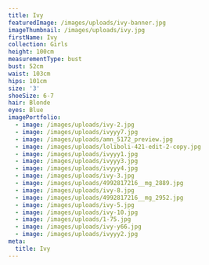 ```yaml
---
title: Ivy
featuredImage: /images/uploads/ivy-banner.jpg
imageThumbnail: /images/uploads/ivy.jpg
firstName: Ivy
collection: Girls
height: 100cm
measurementType: bust
bust: 52cm
waist: 103cm
hips: 101cm
size: '3'
shoeSize: 6-7
hair: Blonde
eyes: Blue
imagePortfolio:
  - image: /images/uploads/ivy-2.jpg
  - image: /images/uploads/ivyyy7.jpg
  - image: /images/uploads/amn_5172_preview.jpg
  - image: /images/uploads/loliboli-421-edit-2-copy.jpg
  - image: /images/uploads/ivyyy1.jpg
  - image: /images/uploads/ivyyy3.jpg
  - image: /images/uploads/ivyyy4.jpg
  - image: /images/uploads/ivy-3.jpg
  - image: /images/uploads/4992817216__mg_2889.jpg
  - image: /images/uploads/ivy-8.jpg
  - image: /images/uploads/4992817216__mg_2952.jpg
  - image: /images/uploads/ivy-5.jpg
  - image: /images/uploads/ivy-10.jpg
  - image: /images/uploads/1-75.jpg
  - image: /images/uploads/ivy-y66.jpg
  - image: /images/uploads/ivyyy2.jpg
meta:
  title: Ivy
---
```


